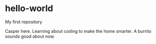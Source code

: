 # hello-world
My first repository


Casper here.
Learning about coding to make the home smarter.
A burrito sounds good about now.

